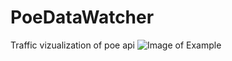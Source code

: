 # PoeDataWatcher
Traffic vizualization of poe api
![Image of Example](http://s01.geekpic.net/di-B0WRCU.png)
